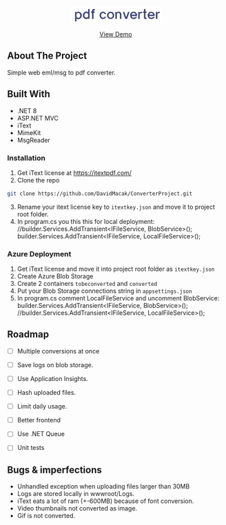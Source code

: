 <br/>
<p align="center">
  <a href="https://github.com/DavidMacak/ConverterProjectPublic">
    <img src="ConverterProject.Web/wwwroot/images/logo-sm.png" alt="Logo" height="40">
  </a>
  <p align="center">
    <a href="https://davakconverter.azurewebsites.net/">View Demo</a>
  </p>
</p>



## About The Project

Simple web eml/msg to pdf converter.

## Built With

* .NET 8
* ASP.NET MVC
* iText
* MimeKit
* MsgReader

### Installation

1. Get iText license at https://itextpdf.com/
2. Clone the repo
```sh
git clone https://github.com/DavidMacak/ConverterProject.git
```
3. Rename your itext license key to `itextkey.json` and move it to project root folder.
4. In program.cs you this this for local deployment:
    //builder.Services.AddTransient<IFileService, BlobService>();
    builder.Services.AddTransient<IFileService, LocalFileService>();

### Azure Deployment
1. Get iText license and move it into project root folder as `itextkey.json`
2. Create Azure Blob Storage
3. Create 2 containers `tobeconverted` and `converted`
4. Put your Blob Storage connections string in `appsettings.json`
5. In program.cs comment LocalFileService and uncomment BlobService:
    builder.Services.AddTransient<IFileService, BlobService>();
    //builder.Services.AddTransient<IFileService, LocalFileService>();


## Roadmap

 - [ ] Multiple conversions at once
 - [ ] Save logs on blob storage.
 - [ ] Use Application Insights.
 - [ ] Hash uploaded files.
 - [ ] Limit daily usage.
 - [ ] Better frontend
 - [ ] Use .NET Queue<T>
 - [ ] Unit tests


## Bugs & imperfections

 - Unhandled exception when uploading files larger than 30MB
 - Logs are stored locally in wwwroot/Logs.
 - iText eats a lot of ram (+-600MB) because of font conversion.
 - Video thumbnails not converted as image.
 - Gif is not converted.
